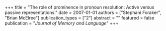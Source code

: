 +++
title = "The role of prominence in pronoun resolution: Active versus passive representations."
date = 2007-01-01
authors = ["Stephani Foraker", "Brian McElree"]
publication_types = ["2"]
abstract = ""
featured = false
publication = "*Journal of Memory and Language*"
+++

